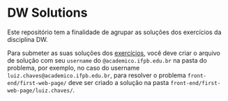 # DW Solutions

Este repositório tem a finalidade de agrupar as soluções dos exercícios da disciplina DW.

Para submeter as suas soluções dos [exercícios](https://ifpb.github.io/exercises/), você deve criar o arquivo de solução com seu `username` do `@academico.ifpb.edu.br` na pasta do problema, por exemplo, no caso do username `luiz.chaves@academico.ifpb.edu.br`, para resolver o problema `front-end/first-web-page/` deve ser criado a solução na pasta `front-end/first-web-page/luiz.chaves/`.

